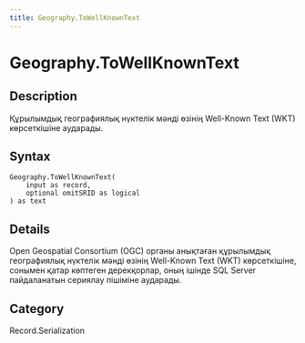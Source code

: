 ```yaml
---
title: Geography.ToWellKnownText
---
```


# Geography.ToWellKnownText


## Description

Құрылымдық географиялық нүктелік мәнді өзінің Well-Known Text (WKT) көрсеткішіне аударады.


## Syntax

```powerquery
Geography.ToWellKnownText(
    input as record,
    optional omitSRID as logical
) as text
```


## Details

Open Geospatial Consortium (OGC) органы анықтаған құрылымдық географиялық нүктелік мәнді өзінің Well-Known Text (WKT) көрсеткішіне, сонымен қатар көптеген дерекқорлар, оның ішінде SQL Server пайдаланатын сериялау пішіміне аударады.



## Category
Record.Serialization
